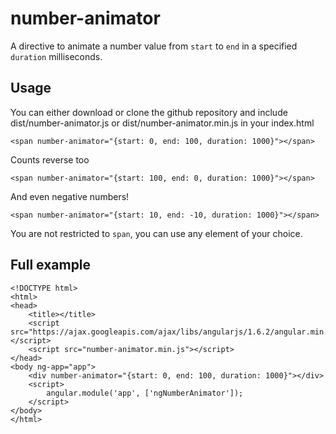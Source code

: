 # number-animator

A directive to animate a number value from `start` to `end` in a specified `duration` milliseconds.

## Usage

You can either download or clone the github repository and include dist/number-animator.js or dist/number-animator.min.js in your index.html

```
<span number-animator="{start: 0, end: 100, duration: 1000}"></span>
```

Counts reverse too
```
<span number-animator="{start: 100, end: 0, duration: 1000}"></span>
```

And even negative numbers!
```
<span number-animator="{start: 10, end: -10, duration: 1000}"></span>
```

You are not restricted to `span`, you can use any element of your choice.

## Full example

```
<!DOCTYPE html>
<html>
<head>
    <title></title>
    <script src="https://ajax.googleapis.com/ajax/libs/angularjs/1.6.2/angular.min.js"></script>
    <script src="number-animator.min.js"></script>
</head>
<body ng-app="app">
    <div number-animator="{start: 0, end: 100, duration: 1000}"></div>
    <script>
        angular.module('app', ['ngNumberAnimator']);
    </script>
</body>
</html>
```